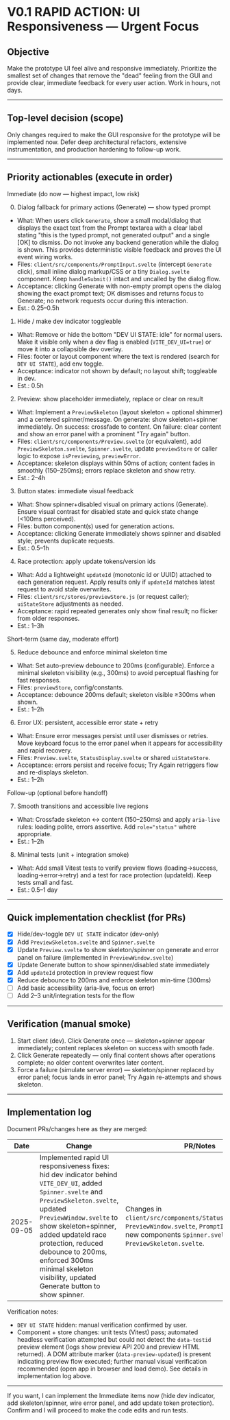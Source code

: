 # V0.1 RAPID ACTION: UI Responsiveness — Urgent Focus

## Objective

Make the prototype UI feel alive and responsive immediately. Prioritize the smallest set of changes that remove the "dead" feeling from the GUI and provide clear, immediate feedback for every user action. Work in hours, not days.

---

## Top-level decision (scope)

Only changes required to make the GUI responsive for the prototype will be implemented now. Defer deep architectural refactors, extensive instrumentation, and production hardening to follow-up work.

---

## Priority actionables (execute in order)

Immediate (do now — highest impact, low risk)

0. Dialog fallback for primary actions (Generate) — show typed prompt

- What: When users click `Generate`, show a small modal/dialog that displays the exact text from the Prompt textarea with a clear label stating "this is the typed prompt, not generated output" and a single [OK] to dismiss. Do not invoke any backend generation while the dialog is shown. This provides deterministic visible feedback and proves the UI event wiring works.
- Files: `client/src/components/PromptInput.svelte` (intercept `Generate` click), small inline dialog markup/CSS or a tiny `Dialog.svelte` component. Keep `handleSubmit()` intact and uncalled by the dialog flow.
- Acceptance: clicking Generate with non-empty prompt opens the dialog showing the exact prompt text; OK dismisses and returns focus to Generate; no network requests occur during this interaction.
- Est.: 0.25–0.5h

1. Hide / make dev indicator toggleable

- What: Remove or hide the bottom "DEV UI STATE: idle" for normal users. Make it visible only when a dev flag is enabled (`VITE_DEV_UI=true`) or move it into a collapsible dev overlay.
- Files: footer or layout component where the text is rendered (search for `DEV UI STATE`), add env toggle.
- Acceptance: indicator not shown by default; no layout shift; toggleable in dev.
- Est.: 0.5h

2. Preview: show placeholder immediately, replace or clear on result

- What: Implement a `PreviewSkeleton` (layout skeleton + optional shimmer) and a centered spinner/message. On generate: show skeleton+spinner immediately. On success: crossfade to content. On failure: clear content and show an error panel with a prominent "Try again" button.
- Files: `client/src/components/Preview.svelte` (or equivalent), add `PreviewSkeleton.svelte`, `Spinner.svelte`, update `previewStore` or caller logic to expose `isPreviewing`, `previewError`.
- Acceptance: skeleton displays within 50ms of action; content fades in smoothly (150–250ms); errors replace skeleton and show retry.
- Est.: 2–4h

3. Button states: immediate visual feedback

- What: Show spinner+disabled visual on primary actions (Generate). Ensure visual contrast for disabled state and quick state change (<100ms perceived).
- Files: button component(s) used for generation actions.
- Acceptance: clicking Generate immediately shows spinner and disabled style; prevents duplicate requests.
- Est.: 0.5–1h

4. Race protection: apply update tokens/version ids

- What: Add a lightweight `updateId` (monotonic id or UUID) attached to each generation request. Apply results only if `updateId` matches latest request to avoid stale overwrites.
- Files: `client/src/stores/previewStore.js` (or request caller); `uiStateStore` adjustments as needed.
- Acceptance: rapid repeated generates only show final result; no flicker from older responses.
- Est.: 1–3h

Short-term (same day, moderate effort)

5. Reduce debounce and enforce minimal skeleton time

- What: Set auto-preview debounce to 200ms (configurable). Enforce a minimal skeleton visibility (e.g., 300ms) to avoid perceptual flashing for fast responses.
- Files: `previewStore`, config/constants.
- Acceptance: debounce 200ms default; skeleton visible ≥300ms when shown.
- Est.: 1–2h

6. Error UX: persistent, accessible error state + retry

- What: Ensure error messages persist until user dismisses or retries. Move keyboard focus to the error panel when it appears for accessibility and rapid recovery.
- Files: `Preview.svelte`, `StatusDisplay.svelte` or shared `uiStateStore`.
- Acceptance: errors persist and receive focus; Try Again retriggers flow and re-displays skeleton.
- Est.: 1–2h

Follow-up (optional before handoff)

7. Smooth transitions and accessible live regions

- What: Crossfade skeleton ↔ content (150–250ms) and apply `aria-live` rules: loading polite, errors assertive. Add `role="status"` where appropriate.
- Est.: 1–2h

8. Minimal tests (unit + integration smoke)

- What: Add small Vitest tests to verify preview flows (loading→success, loading→error→retry) and a test for race protection (updateId). Keep tests small and fast.
- Est.: 0.5–1 day

---

## Quick implementation checklist (for PRs)

- [x] Hide/dev-toggle `DEV UI STATE` indicator (dev-only)
- [x] Add `PreviewSkeleton.svelte` and `Spinner.svelte`
- [x] Update `Preview.svelte` to show skeleton/spinner on generate and error panel on failure (implemented in `PreviewWindow.svelte`)
- [x] Update Generate button to show spinner/disabled state immediately
- [x] Add `updateId` protection in preview request flow
- [x] Reduce debounce to 200ms and enforce skeleton min-time (300ms)
- [ ] Add basic accessibility (aria-live, focus on error)
- [ ] Add 2–3 unit/integration tests for the flow

---

## Verification (manual smoke)

1. Start client (dev). Click Generate once — skeleton+spinner appear immediately; content replaces skeleton on success with smooth fade.
2. Click Generate repeatedly — only final content shows after operations complete; no older content overwrites later content.
3. Force a failure (simulate server error) — skeleton/spinner replaced by error panel; focus lands in error panel; Try Again re-attempts and shows skeleton.

---

## Implementation log

Document PRs/changes here as they are merged:

| Date       | Change                                                                                                                                                                                                                                                                                                                                           | PR/Notes                                                                                                                                                          |
| ---------- | ------------------------------------------------------------------------------------------------------------------------------------------------------------------------------------------------------------------------------------------------------------------------------------------------------------------------------------------------ | ----------------------------------------------------------------------------------------------------------------------------------------------------------------- |
| 2025-09-05 | Implemented rapid UI responsiveness fixes: hid dev indicator behind `VITE_DEV_UI`, added `Spinner.svelte` and `PreviewSkeleton.svelte`, updated `PreviewWindow.svelte` to show skeleton+spinner, added updateId race protection, reduced debounce to 200ms, enforced 300ms minimal skeleton visibility, updated Generate button to show spinner. | Changes in `client/src/components/StatusDisplay.svelte`, `PreviewWindow.svelte`, `PromptInput.svelte`, new components `Spinner.svelte`, `PreviewSkeleton.svelte`. |

Verification notes:

- `DEV UI STATE` hidden: manual verification confirmed by user.
- Component + store changes: unit tests (Vitest) pass; automated headless verification attempted but could not detect the `data-testid` preview element (logs show preview API 200 and preview HTML returned). A DOM attribute marker (`data-preview-updated`) is present indicating preview flow executed; further manual visual verification recommended (open app in browser and load demo). See details in implementation log above.

---

If you want, I can implement the Immediate items now (hide dev indicator, add skeleton/spinner, wire error panel, and add update token protection). Confirm and I will proceed to make the code edits and run tests.

